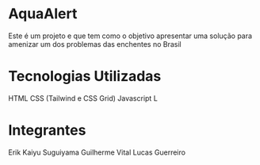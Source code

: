 # AquaAlert
Este é um projeto e que tem como o objetivo apresentar uma solução para amenizar um dos problemas das enchentes no Brasil

# Tecnologias Utilizadas
HTML
CSS (Tailwind e CSS Grid)
Javascript
L

# Integrantes
Erik Kaiyu Suguiyama
Guilherme Vital
Lucas Guerreiro